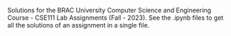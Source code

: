 Solutions for the BRAC University Computer Science and Engineering Course - CSE111 Lab Assignments (Fall - 2023). See the .ipynb files to get all the solutions of an assignment in a single file.

